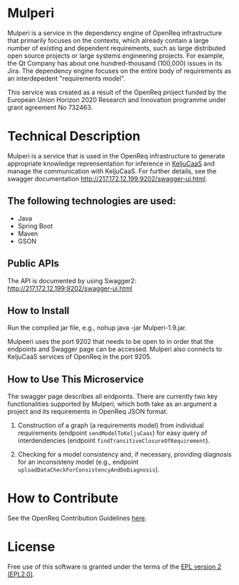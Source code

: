 # Mulperi

Mulperi is a service in the dependency engine of OpenReq infrastructure that primarily focuses on the contexts, which already contain a large number of existing and dependent requirements, such as large distributed open source projects or large systems engineering projects. For example, the Qt Company has about one hundred-thousand (100,000) issues in its Jira. The dependency engine focuses on the entire body of requirements as an interdepedent "requirements model".

This service was created as a result of the OpenReq project funded by the European Union Horizon 2020 Research and Innovation programme under grant agreement No 732463.

# Technical Description

Mulperi is a service that is used in the OpenReq infrastructure to generate appropriate knowledge reprensentation for inference in [KeljuCaaS](https://github.com/OpenReqEU/keljucaas/) and manage the communication with KeljuCaaS.  For further details, see the swagger documentation http://217.172.12.199:9202/swagger-ui.html.


## The following technologies are used:
- Java
- Spring Boot
- Maven
- GSON

	
## Public APIs

The API is documented by using Swagger2: http://217.172.12.199:9202/swagger-ui.html


## How to Install

Run the compiled jar file, e.g., nohup java -jar Mulperi-1.9.jar.

Mulpeeri uses the port 9202 that needs to be open to in order that the endpoints and Swagger page can be accessed. Mulperi also connects to KeljuCaaS services of OpenReq in the port 9205.

## How to Use This Microservice

The swagger page describes all endpoints. There are currently two key functionalities supported by Mulperi, which both take as an argument a project and its requirements in OpenReq JSON format.

1) Construction of a graph (a requirements model) from individual requirements (endpoint 
`sendModelToKeljuCaas`) for easy query of interdendencies (endpoint `findTransitiveClosureOfRequirement`). 

2) Checking for a model consistency and, if necessary, providing diagnosis for an inconsisteny model (e.g., endpoint `uploadDataCheckForConsistencyAndDoDiagnosis`).

# How to Contribute
See the OpenReq Contribution Guidelines [here](https://github.com/OpenReqEU/OpenReq/blob/master/CONTRIBUTING.md).

# License

Free use of this software is granted under the terms of the [EPL version 2 (EPL2.0)](https://www.eclipse.org/legal/epl-2.0/).
